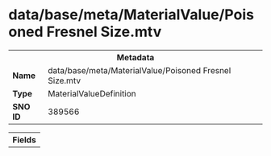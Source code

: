 <h1>data/base/meta/MaterialValue/Poisoned Fresnel Size.mtv</h1><table><tr><th colspan="100%">Metadata</th></tr><tr><td><b>Name</b></td><td>data/base/meta/MaterialValue/Poisoned Fresnel Size.mtv</td></tr><tr><td><b>Type</b></td><td>MaterialValueDefinition</td></tr><tr><td><b>SNO ID</b></td><td>389566</td></tr></table>

<table><tr><th colspan="100%">Fields</th></tr></table>

